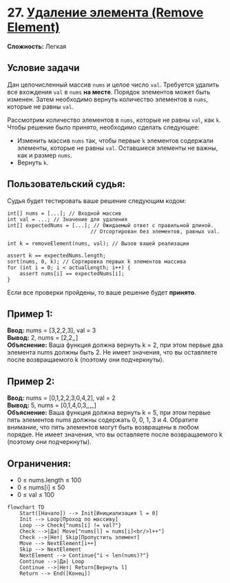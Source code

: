 # 27. [Удаление элемента (Remove Element)](https://leetcode.com/problems/remove-element/description/)

**Сложность:** Легкая

## Условие задачи

Дан целочисленный массив `nums` и целое число `val`. Требуется удалить все вхождения `val` в `nums` **на месте**. Порядок элементов может быть изменен. Затем необходимо вернуть количество элементов в `nums`, которые не равны `val`.

Рассмотрим количество элементов в `nums`, которые не равны `val`, как `k`. Чтобы решение было принято, необходимо сделать следующее:

* Изменить массив `nums` так, чтобы первые `k` элементов содержали элементы, которые не равны `val`. Оставшиеся элементы не важны, как и размер `nums`.
* Вернуть `k`.

## Пользовательский судья:

Судья будет тестировать ваше решение следующим кодом:

```
int[] nums = [...]; // Входной массив
int val = ...; // Значение для удаления
int[] expectedNums = [...]; // Ожидаемый ответ с правильной длиной.
                           // Отсортирован без элементов, равных val.

int k = removeElement(nums, val); // Вызов вашей реализации

assert k == expectedNums.length;
sort(nums, 0, k); // Сортировка первых k элементов массива
for (int i = 0; i < actualLength; i++) {
    assert nums[i] == expectedNums[i];
}
```

Если все проверки пройдены, то ваше решение будет **принято**.

## Пример 1:

**Ввод:** nums = [3,2,2,3], val = 3  
**Вывод:** 2, nums = [2,2,_,_]  
**Объяснение:** Ваша функция должна вернуть k = 2, при этом первые два элемента nums должны быть 2.
Не имеет значения, что вы оставляете после возвращаемого k (поэтому они подчеркнуты).

## Пример 2:

**Ввод:** nums = [0,1,2,2,3,0,4,2], val = 2  
**Вывод:** 5, nums = [0,1,4,0,3,_,_,_]  
**Объяснение:** Ваша функция должна вернуть k = 5, при этом первые пять элементов nums должны содержать 0, 0, 1, 3 и 4.
Обратите внимание, что пять элементов могут быть возвращены в любом порядке.
Не имеет значения, что вы оставляете после возвращаемого k (поэтому они подчеркнуты).

## Ограничения:

* 0 ≤ nums.length ≤ 100
* 0 ≤ nums[i] ≤ 50
* 0 ≤ val ≤ 100

```mermaid
flowchart TD
    Start([Начало]) --> Init[Инициализация l = 0]
    Init --> Loop[Проход по массиву]
    Loop --> Check{"nums[i] != val?"}
    Check -->|Да| Move["nums[l] = nums[i]<br/>l++"]
    Check -->|Нет| Skip[Пропустить элемент]
    Move --> NextElement[i++]
    Skip --> NextElement
    NextElement --> Continue{"i < len(nums)?"}
    Continue -->|Да| Loop
    Continue -->|Нет| Return[Вернуть l]
    Return --> End([Конец])
```